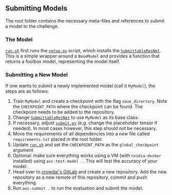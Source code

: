 ## Submitting Models

The root folder contains the necessary meta-files and references to submit a model to the challenge.

### The Model
[`run.sh`](./run.sh) first runs the [`setup.py`](./nips-defense/setup.py) script, which installs the 
[`SubmittableResNet`](./nips-defense/nips_defense/model/submittable_resnet.py). This is a simple wrapper around 
a `BaseModel` and provides a function that returns a foolbox model, representing the model itself.

### Submitting a New Model
If one wants to submit a newly implemented model (call it `MyModel`), the steps are as follows:

1. Train `MyModel` and create a checkpoint with the flag `save_directory`.
Note the `CHECKPOINT_PATH` where the checkpoint can be found. The checkpoint needs to be added to the repository.
2. Change [`SubmittableResNet`](./nips-defense/nips_defense/model/submittable_resnet.py) to use `MyModel` as
its base class. 
3. If necessary, adjust [`submit.py`](./nips-defense/nips_defense/mains/submit.py) (e.g. change the placeholder
tensor if needed). In most cases however, this step should not be necessary.
4. Move the requirements of all dependencies into a new file called `requirements.txt` placed in the root folder.
5. Update [`run.sh`](./run.sh) and set the `CHECKPOINT_PATH` as the `global_checkpoint` argument
6. Optional: make sure everything works using a VM (with `nvidia-docker` installed) using `avc-test-model .`. This will
test the accuracy of your model.
7. Head over to [crowdai's GitLab](https://gitlab.crowdai.org) and create a new repository. 
Add the new repository as a new remote of this repository, commit and push everything.
8. Run `avc-submit .` to run the evaluation and submit the model.  
